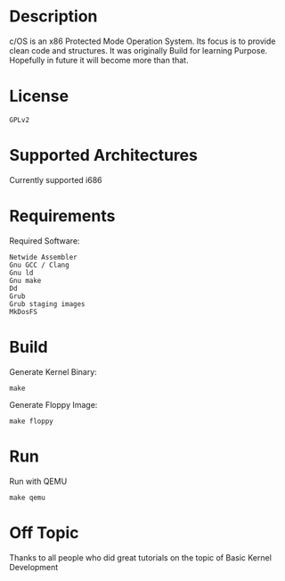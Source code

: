 # Description

c/OS is an x86 Protected Mode Operation System.
Its focus is to provide clean code and structures.
It was originally Build for learning Purpose.
Hopefully in future it will become more than that.

# License

	GPLv2

# Supported Architectures

Currently supported i686

# Requirements

Required Software:

	Netwide Assembler	
	Gnu GCC / Clang	
	Gnu ld
	Gnu make
	Dd
	Grub
	Grub staging images
	MkDosFS

# Build

Generate Kernel Binary:
	
	make

Generate Floppy Image:

	make floppy

# Run

Run with QEMU

	make qemu

# Off Topic

Thanks to all people who did great tutorials on the topic of Basic Kernel
Development
